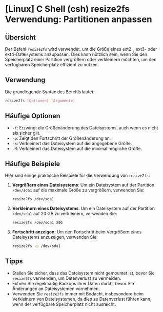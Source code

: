 # [Linux] C Shell (csh) resize2fs Verwendung: Partitionen anpassen

## Übersicht
Der Befehl `resize2fs` wird verwendet, um die Größe eines ext2-, ext3- oder ext4-Dateisystems anzupassen. Dies kann nützlich sein, wenn Sie den Speicherplatz einer Partition vergrößern oder verkleinern möchten, um den verfügbaren Speicherplatz effizient zu nutzen.

## Verwendung
Die grundlegende Syntax des Befehls lautet:

```bash
resize2fs [Optionen] [Argumente]
```

## Häufige Optionen
- `-f`: Erzwingt die Größenänderung des Dateisystems, auch wenn es nicht als sicher gilt.
- `-p`: Zeigt den Fortschritt der Größenänderung an.
- `-s`: Verkleinert das Dateisystem auf die angegebene Größe.
- `-M`: Verkleinert das Dateisystem auf die minimal mögliche Größe.

## Häufige Beispiele
Hier sind einige praktische Beispiele für die Verwendung von `resize2fs`:

1. **Vergrößern eines Dateisystems**:
   Um ein Dateisystem auf der Partition `/dev/sda1` auf die maximale Größe zu vergrößern, verwenden Sie:

   ```bash
   resize2fs /dev/sda1
   ```

2. **Verkleinern eines Dateisystems**:
   Um ein Dateisystem auf der Partition `/dev/sda1` auf 20 GB zu verkleinern, verwenden Sie:

   ```bash
   resize2fs /dev/sda1 20G
   ```

3. **Fortschritt anzeigen**:
   Um den Fortschritt beim Vergrößern eines Dateisystems anzuzeigen, verwenden Sie:

   ```bash
   resize2fs -p /dev/sda1
   ```

## Tipps
- Stellen Sie sicher, dass das Dateisystem nicht gemountet ist, bevor Sie `resize2fs` verwenden, um Datenverlust zu vermeiden.
- Führen Sie regelmäßig Backups Ihrer Daten durch, bevor Sie Änderungen an Dateisystemen vornehmen.
- Verwenden Sie `resize2fs` immer mit Bedacht, insbesondere beim Verkleinern von Dateisystemen, da dies zu Datenverlust führen kann, wenn der verfügbare Speicherplatz nicht ausreicht.
